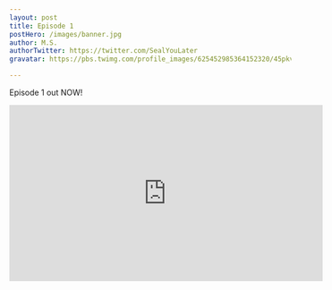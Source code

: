 ```yaml
---
layout: post
title: Episode 1
postHero: /images/banner.jpg
author: M.S.
authorTwitter: https://twitter.com/SealYouLater
gravatar: https://pbs.twimg.com/profile_images/625452985364152320/45pkv2fW_400x400.jpg

---
```


Episode 1 out NOW!   

<iframe width="560" height="315" src="https://www.youtube.com/embed/DoJplkBLTkA" frameborder="0" allow="accelerometer; autoplay; encrypted-media; gyroscope; picture-in-picture" allowfullscreen></iframe>